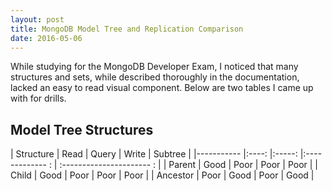 ```yaml
---
layout: post
title: MongoDB Model Tree and Replication Comparison
date: 2016-05-06
---
```


While studying for the MongoDB Developer Exam, I noticed that many structures and sets, while described thoroughly in the documentation, lacked an easy to read visual component. Below are two tables I came up with for drills.

## Model Tree Structures


| Structure   | Read  | Query   | Write     | Subtree     |
|-----------  |:----: |:-----:  |:------------- : | :---------------------- : | 
| Parent      |   Good  |   Poor   |       Poor      |         Poor          |
| Child       |   Good  |     Poor   |      Poor      |         Poor          |
| Ancestor    |   Poor  |   Good   |      Poor      |         Good          |